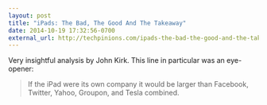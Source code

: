 ```yaml
---
layout: post
title: "iPads: The Bad, The Good And The Takeaway"
date: 2014-10-19 17:32:56-0700
external_url: http://techpinions.com/ipads-the-bad-the-good-and-the-takeaway/35720
---
```


Very insightful analysis by John Kirk. This line in particular was an eye-opener:

> If the iPad were its own company it would be larger than Facebook, Twitter, Yahoo, Groupon, and Tesla combined.
